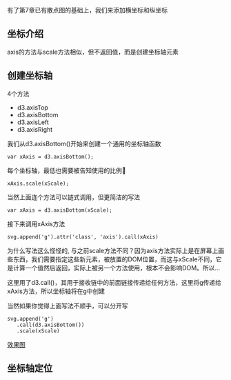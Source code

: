 有了第7章已有散点图的基础上，我们来添加横坐标和纵坐标

## 坐标介绍

axis的方法与scale方法相似，但不返回值，而是创建坐标轴元素

## 创建坐标轴

4个方法

- d3.axisTop
- d3.axisBottom
- d3.axisLeft
- d3.axisRight

我们从d3.axisBottom()开始来创建一个通用的坐标轴函数

`var xAxis = d3.axisBottom();`

每个坐标轴，最低也需要被告知使用的比例  

`xAxis.scale(xScale);`

当然上面连个方法可以链式调用，但更简洁的写法  

`var xAxis = d3.axisBottom(xScale);`

接下来调用xAxis方法  

`svg.append('g').attr('class', 'axis').call(xAxis)`

为什么写法这么怪怪的, 与之前scale方法不同？因为axis方法实际上是在屏幕上画些东西，我们需要指定这些新元素，被放置的DOM位置，而这与xScale不同，它是计算一个值然后返回，实际上被另一个方法使用，根本不会影响DOM。所以...

这里用了d3.call()，其用于接收链中的前面链接传递给任何方法，这里将g传递给xAxis方法，所以坐标轴将在g中创建

当然如果你觉得上面写法不顺手，可以分开写

    svg.append('g')
       .call(d3.axisBottom())
       .scale(xScale)

[效果图](https://wusiquan.github.io/studyd3/examples/chapter8-1.html)

## 坐标轴定位